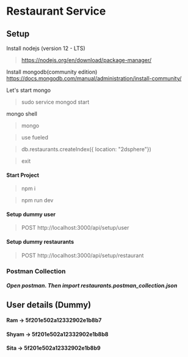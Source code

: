 # Restaurant Service

## Setup

Install nodejs (version 12 - LTS)

> https://nodejs.org/en/download/package-manager/

Install mongodb(community edition)
https://docs.mongodb.com/manual/administration/install-community/

Let's start mongo

> sudo service mongod start

mongo shell

> mongo

> use fueled

> db.restaurants.createIndex({ location: "2dsphere"})

> exit

#### Start Project

> npm i

> npm run dev

#### Setup dummy user

> POST http://localhost:3000/api/setup/user

#### Setup dummy restaurants

> POST http://localhost:3000/api/setup/restaurant

### Postman Collection

##### Open postman. Then import restaurants.postman_collection.json


## User details (Dummy)

#### Ram -> 5f201e502a12332902e1b8b7

#### Shyam -> 5f201e502a12332902e1b8b8

#### Sita -> 5f201e502a12332902e1b8b9
